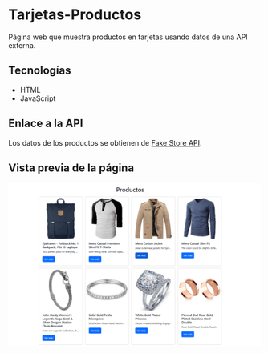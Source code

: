 # Tarjetas-Productos
Página web que muestra productos en tarjetas usando datos de una API externa.


## Tecnologías

- HTML
- JavaScript

## Enlace a la API

Los datos de los productos se obtienen de [Fake Store API](https://fakestoreapi.com/products/).

## Vista previa de la página

![Productos](https://raw.githubusercontent.com/Gabriela-Ordonez/Tarjetas-Productos/refs/heads/main/images/Productos.png)